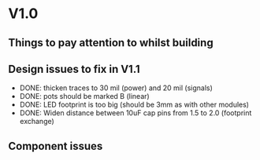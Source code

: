 # V1.0

## Things to pay attention to whilst building

## Design issues to fix in V1.1
- DONE: thicken traces to 30 mil (power) and 20 mil (signals)
- DONE: pots should be marked B (linear)
- DONE: LED footprint is too big (should be 3mm as with other modules)
- DONE: Widen distance between 10uF cap pins from 1.5 to 2.0 (footprint exchange)

## Component issues